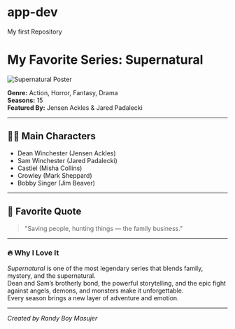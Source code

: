 # app-dev
My first Repository
# My Favorite Series: Supernatural

![Supernatural Poster](https://upload.wikimedia.org/wikipedia/en/3/3d/Supernatural_season_15.jpg)

**Genre:** Action, Horror, Fantasy, Drama  
**Seasons:** 15  
**Featured By:** Jensen Ackles & Jared Padalecki  

---

## 🧙‍♂️ Main Characters
- Dean Winchester (Jensen Ackles)
- Sam Winchester (Jared Padalecki)
- Castiel (Misha Collins)
- Crowley (Mark Sheppard)
- Bobby Singer (Jim Beaver)

---

## 💬 Favorite Quote
> "Saving people, hunting things — the family business."

---

### 🔥 Why I Love It
*Supernatural* is one of the most legendary series that blends family, mystery, and the supernatural.  
Dean and Sam’s brotherly bond, the powerful storytelling, and the epic fight against angels, demons, and monsters make it unforgettable.  
Every season brings a new layer of adventure and emotion.

---

*Created by Randy Boy Masujer*

